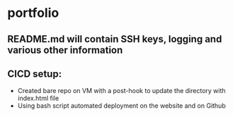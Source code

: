 # portfolio 

## README.md will contain SSH keys, logging and various other information


## CICD setup:
* Created bare repo on VM with a post-hook to update the directory with index.html file
* Using bash script automated deployment on the website and on Github